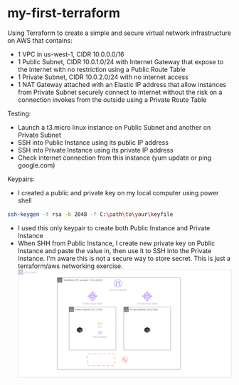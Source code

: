 # my-first-terraform

Using Terraform to create a simple and secure virtual network infrastructure on AWS that contains:
- 1 VPC in us-west-1, CIDR 10.0.0.0/16
- 1 Public Subnet, CIDR 10.0.1.0/24 with Internet Gateway that expose to the internet with no restriction using a Public Route Table
- 1 Private Subnet, CIDR 10.0.2.0/24 with no internet access
- 1 NAT Gateway attached with an Elastic IP address that allow instances from Private Subnet securely connect to internet without the risk on a connection invokes from the outside using a Private Route Table

Testing:
- Launch a t3.micro linux instance on Public Subnet and another on Private Subnet
- SSH into Public Instance using its public IP address
- SSH into Private Instance using its private IP address
- Check internet connection from this instance (yum update or ping google.com)

Keypairs:
- I created a public and private key on my local computer using power shell
``` bash
ssh-keygen -t rsa -b 2048 -f C:\path\to\your\keyfile
```

- I used this only keypair to create both Public Instance and Private Instance
- When SHH from Public Instance, I create new private key on Public Instance and paste the value in, then use it to SSH into the Private Instance. I'm aware this is not a secure way to store secret. This is just a terraform/aws networking exercise.
![alt text](<images/my-first-terraform.drawio.png>)